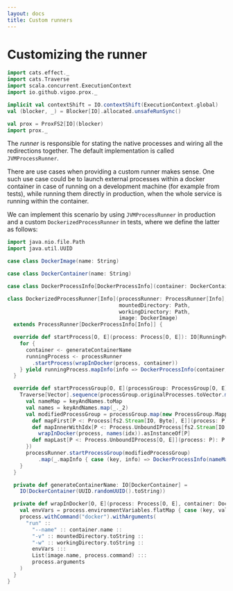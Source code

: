 ```yaml
---
layout: docs
title: Custom runners
---
```


# Customizing the runner

```scala mdoc:invisible
import cats.effect._
import cats.Traverse
import scala.concurrent.ExecutionContext
import io.github.vigoo.prox._

implicit val contextShift = IO.contextShift(ExecutionContext.global)
val (blocker, _) = Blocker[IO].allocated.unsafeRunSync()

val prox = ProxFS2[IO](blocker)
import prox._
``` 

The _runner_ is responsible for stating the native processes and wiring all the redirections together. The default
implementation is called `JVMProcessRunner`.

There are use cases when providing a custom runner makes sense. One such use case could be to launch external processes
within a docker container in case of running on a development machine (for example from tests), while running them directly
in production, when the whole service is running within the container.

We can implement this scenario by using `JVMProcessRunner` in production and a custom `DockerizedProcessRunner` in tests,
where we define the latter as follows:

```scala mdoc
import java.nio.file.Path
import java.util.UUID

case class DockerImage(name: String)

case class DockerContainer(name: String)

case class DockerProcessInfo[DockerProcessInfo](container: DockerContainer, dockerProcessInfo: DockerProcessInfo)

class DockerizedProcessRunner[Info](processRunner: ProcessRunner[Info],
                                    mountedDirectory: Path,
                                    workingDirectory: Path,
                                    image: DockerImage)
  extends ProcessRunner[DockerProcessInfo[Info]] {

  override def startProcess[O, E](process: Process[O, E]): IO[RunningProcess[O, E, DockerProcessInfo[Info]]] = {
    for { 
      container <- generateContainerName
      runningProcess <- processRunner
        .startProcess(wrapInDocker(process, container))
    } yield runningProcess.mapInfo(info => DockerProcessInfo(container, info))
  }

  override def startProcessGroup[O, E](processGroup: ProcessGroup[O, E]): IO[RunningProcessGroup[O, E, DockerProcessInfo[Info]]] = {
    Traverse[Vector].sequence(processGroup.originalProcesses.toVector.map(key => generateContainerName.map(c => key -> c))).flatMap { keyAndNames =>
      val nameMap = keyAndNames.toMap 
      val names = keyAndNames.map(_._2)
      val modifiedProcessGroup = processGroup.map(new ProcessGroup.Mapper[O, E] {
        def mapFirst[P <: Process[fs2.Stream[IO, Byte], E]](process: P): P = wrapInDocker(process, names.head).asInstanceOf[P]
        def mapInnerWithIdx[P <: Process.UnboundIProcess[fs2.Stream[IO, Byte], E]](process: P, idx: Int): P = 
          wrapInDocker(process, names(idx)).asInstanceOf[P]
        def mapLast[P <: Process.UnboundIProcess[O, E]](process: P): P = wrapInDocker(process, names.last).asInstanceOf[P]
      })
      processRunner.startProcessGroup(modifiedProcessGroup)
          .map(_.mapInfo { case (key, info) => DockerProcessInfo(nameMap(key), info) })
    }
  }

  private def generateContainerName: IO[DockerContainer] =
    IO(DockerContainer(UUID.randomUUID().toString))

  private def wrapInDocker[O, E](process: Process[O, E], container: DockerContainer): Process[O, E] = {
    val envVars = process.environmentVariables.flatMap { case (key, value) => List("-e", s"$key=$value") }.toList
    process.withCommand("docker").withArguments(
      "run" :: 
        "--name" :: container.name ::
        "-v" :: mountedDirectory.toString :: 
        "-w" :: workingDirectory.toString :: 
        envVars ::: 
        List(image.name, process.command) ::: 
        process.arguments
    )
  }
}
```
